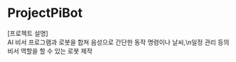 # ProjectPiBot

[프로젝트 설명]\
 AI 비서 프로그램과 로봇을 합쳐 음성으로 간단한 동작 명령이나 날씨,\n일정 관리 등의 비서 역할을 할 수 있는 로봇 제작
 
